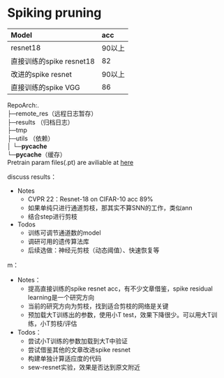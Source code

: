 # Spiking pruning
| Model                    | acc    |
| :----------------------- | :----- |
| resnet18                 | 90以上 |
| 直接训练的spike resnet18 | 82     |
| 改进的spike resnet       | 90以上 |
| 直接训练的spike VGG      | 86     |

RepoArch:.<br/>
├─remote_res（远程日志暂存）<br/>
├─results   （归档日志）<br/>
├─tmp       <br/>
├─utils     （依赖）<br/>
│  └─__pycache__<br/>
└─__pycache__（缓存）<br/>
Pretrain param files(.pt) are aviliable at <a href="https://drive.google.com/drive/folders/1aQkOARb6OVNwQGO5KQzV-QJoNhTwKm96?usp=drive_link">here</a>

discuss results：
+ Notes
  + CVPR 22：Resnet-18 on CIFAR-10 acc 89%
  + 如果单纯只进行通道剪枝，那其实不算SNN的工作，类似ann
  + 结合step进行剪枝
+ Todos
  + 训练可调节通道数的model
  + 调研可用的遗传算法库
  + 后续选做：神经元剪枝（动态阈值）、快速恢复等

m：
+ Notes：
  + 提高直接训练的spike resnet acc，有不少文章借鉴，spike residual learning是一个研究方向
  + 当前的研究方向为剪枝，找到适合剪枝的网络是关键
  + 预加载大T训练出的参数，使用小T test，效果下降很少。可以用大T训练，小T剪枝/评估
+ Todos：
  + 尝试小T训练的参数加载到大T中验证
  + 尝试借鉴其他的文章改进spike resnet
  + 构建单独计算适应度的代码
  + sew-resnet实验，效果是否达到原文附近

